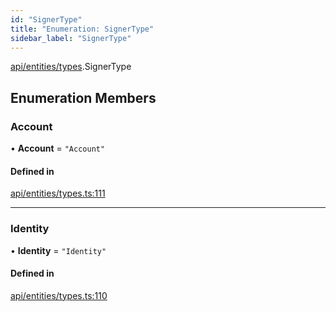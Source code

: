 ```yaml
---
id: "SignerType"
title: "Enumeration: SignerType"
sidebar_label: "SignerType"
---
```


[api/entities/types](../../../../../modules/API/Entities/Types/Types.md).SignerType

## Enumeration Members

### Account

• **Account** = ``"Account"``

#### Defined in

[api/entities/types.ts:111](https://github.com/PolymeshAssociation/polymesh-sdk/blob/49a0066c3/src/api/entities/types.ts#L111)

___

### Identity

• **Identity** = ``"Identity"``

#### Defined in

[api/entities/types.ts:110](https://github.com/PolymeshAssociation/polymesh-sdk/blob/49a0066c3/src/api/entities/types.ts#L110)
